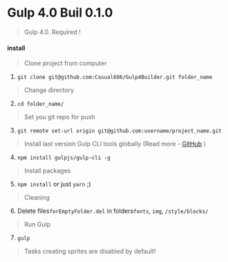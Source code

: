 # Gulp 4.0 Buil 0.1.0

>Gulp 4.0. Required !

#### install

> Clone project from computer
1. ```git clone git@github.com:Casual686/Gulp4Builder.git folder_name```
> Change directory
2. ```cd folder_name/```
> Set you git repo for push
3. ```git remote set-url origin git@github.com:username/project_name.git```
> Install last version Gulp CLI tools globally (Read more - [GitHub](https://github.com/gulpjs/gulp/blob/4.0/docs/getting-started.md) )
4. ```npm install gulpjs/gulp-cli -g```  
> Install packages
5. ```npm install``` or just ```yarn``` ;)
> Cleaning
6. Delete files```forEmptyFolder.del``` in folders```fonts```, ```img```, ```/style/blocks/```
> Run Gulp
7. ```gulp```

> Tasks creating sprites are disabled by default!
